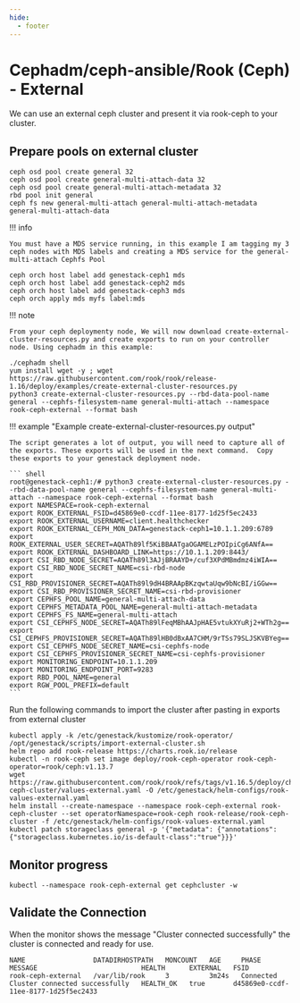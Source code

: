 ```yaml
---
hide:
  - footer
---
```


# Cephadm/ceph-ansible/Rook (Ceph) - External

We can use an external ceph cluster and present it via rook-ceph to your cluster.

## Prepare pools on external cluster

``` shell
ceph osd pool create general 32
ceph osd pool create general-multi-attach-data 32
ceph osd pool create general-multi-attach-metadata 32
rbd pool init general
ceph fs new general-multi-attach general-multi-attach-metadata general-multi-attach-data
```

!!! info

    You must have a MDS service running, in this example I am tagging my 3 ceph nodes with MDS labels and creating a MDS service for the general-multi-attach Cephfs Pool

``` shell
ceph orch host label add genestack-ceph1 mds
ceph orch host label add genestack-ceph2 mds
ceph orch host label add genestack-ceph3 mds
ceph orch apply mds myfs label:mds
```

!!! note

    From your ceph deploymenty node, We will now download create-external-cluster-resources.py and create exports to run on your controller node. Using cephadm in this example:

``` shell
./cephadm shell
yum install wget -y ; wget https://raw.githubusercontent.com/rook/rook/release-1.16/deploy/examples/create-external-cluster-resources.py
python3 create-external-cluster-resources.py --rbd-data-pool-name general --cephfs-filesystem-name general-multi-attach --namespace rook-ceph-external --format bash
```

!!! example "Example create-external-cluster-resources.py output"

    The script generates a lot of output, you will need to capture all of the exports. These exports will be used in the next command.  Copy these exports to your genestack deployment node.

    ``` shell
    root@genestack-ceph1:/# python3 create-external-cluster-resources.py --rbd-data-pool-name general --cephfs-filesystem-name general-multi-attach --namespace rook-ceph-external --format bash
    export NAMESPACE=rook-ceph-external
    export ROOK_EXTERNAL_FSID=d45869e0-ccdf-11ee-8177-1d25f5ec2433
    export ROOK_EXTERNAL_USERNAME=client.healthchecker
    export ROOK_EXTERNAL_CEPH_MON_DATA=genestack-ceph1=10.1.1.209:6789
    export ROOK_EXTERNAL_USER_SECRET=AQATh89lf5KiBBAATgaOGAMELzPOIpiCg6ANfA==
    export ROOK_EXTERNAL_DASHBOARD_LINK=https://10.1.1.209:8443/
    export CSI_RBD_NODE_SECRET=AQATh89l3AJjBRAAYD+/cuf3XPdMBmdmz4iWIA==
    export CSI_RBD_NODE_SECRET_NAME=csi-rbd-node
    export CSI_RBD_PROVISIONER_SECRET=AQATh89l9dH4BRAApBKzqwtaUqw9bNcBI/iGGw==
    export CSI_RBD_PROVISIONER_SECRET_NAME=csi-rbd-provisioner
    export CEPHFS_POOL_NAME=general-multi-attach-data
    export CEPHFS_METADATA_POOL_NAME=general-multi-attach-metadata
    export CEPHFS_FS_NAME=general-multi-attach
    export CSI_CEPHFS_NODE_SECRET=AQATh89lFeqMBhAAJpHAE5vtukXYuRj2+WTh2g==
    export CSI_CEPHFS_PROVISIONER_SECRET=AQATh89lHB0dBxAA7CHM/9rTSs79SLJSKVBYeg==
    export CSI_CEPHFS_NODE_SECRET_NAME=csi-cephfs-node
    export CSI_CEPHFS_PROVISIONER_SECRET_NAME=csi-cephfs-provisioner
    export MONITORING_ENDPOINT=10.1.1.209
    export MONITORING_ENDPOINT_PORT=9283
    export RBD_POOL_NAME=general
    export RGW_POOL_PREFIX=default
    ```

Run the following commands to import the cluster after pasting in exports from external cluster

``` shell
kubectl apply -k /etc/genestack/kustomize/rook-operator/
/opt/genestack/scripts/import-external-cluster.sh
helm repo add rook-release https://charts.rook.io/release
kubectl -n rook-ceph set image deploy/rook-ceph-operator rook-ceph-operator=rook/ceph:v1.13.7
wget https://raw.githubusercontent.com/rook/rook/refs/tags/v1.16.5/deploy/charts/rook-ceph-cluster/values-external.yaml -O /etc/genestack/helm-configs/rook-values-external.yaml
helm install --create-namespace --namespace rook-ceph-external rook-ceph-cluster --set operatorNamespace=rook-ceph rook-release/rook-ceph-cluster -f /etc/genestack/helm-configs/rook-values-external.yaml
kubectl patch storageclass general -p '{"metadata": {"annotations":{"storageclass.kubernetes.io/is-default-class":"true"}}}'
```

## Monitor progress

``` shell
kubectl --namespace rook-ceph-external get cephcluster -w
```

## Validate the Connection

When the monitor shows the message "Cluster connected successfully" the cluster is connected and ready for use.

``` shell
NAME                 DATADIRHOSTPATH   MONCOUNT   AGE     PHASE       MESSAGE                          HEALTH      EXTERNAL   FSID
rook-ceph-external   /var/lib/rook     3          3m24s   Connected   Cluster connected successfully   HEALTH_OK   true       d45869e0-ccdf-11ee-8177-1d25f5ec2433
```

